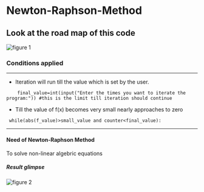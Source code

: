 # Newton-Raphson-Method
## Look at the road map of this code
![figure 1](https://user-images.githubusercontent.com/3431730/43035078-7d4dc88a-8d06-11e8-8dbb-a6282c67a094.png)

### Conditions applied

---

* Iteration will run till the value which is set by the user.
```
    final_value=int(input("Enter the times you want to iterate the program:")) #this is the limit till iteration should continue
```
* Till the value of f(x) becomes very small nearly approaches to zero
```
 while(abs(f_value)>small_value and counter<final_value):
 ```
 
 ---
 
 #### Need of Newton-Raphson Method
 To solve non-linear algebric equations
 
 ##### Result glimpse
 ![figure 2](https://user-images.githubusercontent.com/3431730/43035173-62e5a164-8d08-11e8-9e91-83338e2114f7.png)
